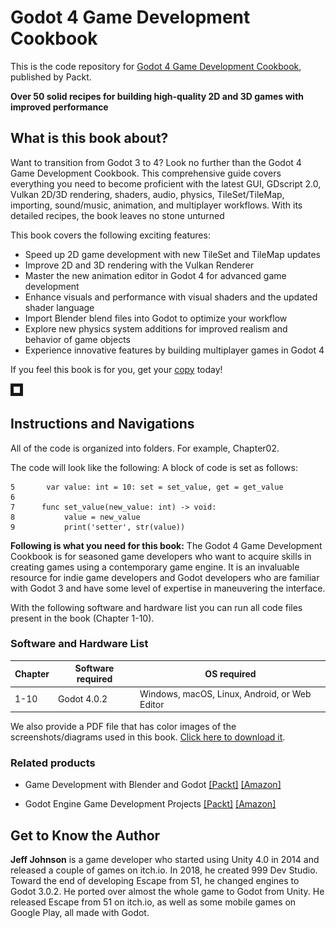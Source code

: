 # Godot 4 Game Development Cookbook

<a href="https://www.packtpub.com/product/godot-4-game-development-cookbook/9781838826079?utm_source=github&utm_medium=repository&utm_campaign="><img src="https://content.packt.com/B14528/cover_image_small.jpg" alt="" height="256px" align="right"></a>

This is the code repository for [Godot 4 Game Development Cookbook](https://www.packtpub.com/product/godot-4-game-development-cookbook/9781838826079?utm_source=github&utm_medium=repository&utm_campaign=), published by Packt.

**Over 50 solid recipes for building high-quality 2D and 3D games with improved performance**

## What is this book about?
Want to transition from Godot 3 to 4? Look no further than the Godot 4 Game Development Cookbook. This comprehensive guide covers everything you need to become proficient with the latest GUI, GDscript 2.0, Vulkan 2D/3D rendering, shaders, audio, physics, TileSet/TileMap, importing, sound/music, animation, and multiplayer workflows. With its detailed recipes, the book leaves no stone unturned

This book covers the following exciting features:
* Speed up 2D game development with new TileSet and TileMap updates
* Improve 2D and 3D rendering with the Vulkan Renderer
* Master the new animation editor in Godot 4 for advanced game development
* Enhance visuals and performance with visual shaders and the updated shader language
* Import Blender blend files into Godot to optimize your workflow
* Explore new physics system additions for improved realism and behavior of game objects
* Experience innovative features by building multiplayer games in Godot 4

If you feel this book is for you, get your [copy](https://www.amazon.com/dp/B0BZDMM3P9) today!

<a href="https://www.packtpub.com/?utm_source=github&utm_medium=banner&utm_campaign=GitHubBanner"><img src="https://raw.githubusercontent.com/PacktPublishing/GitHub/master/GitHub.png" 
alt="https://www.packtpub.com/" border="5" /></a>

## Instructions and Navigations
All of the code is organized into folders. For example, Chapter02.

The code will look like the following:
A block of code is set as follows:
```
5       var value: int = 10: set = set_value, get = get_value
6
7      func set_value(new_value: int) -> void:
8           value = new_value
9           print('setter', str(value))

```

**Following is what you need for this book:**
The Godot 4 Game Development Cookbook is for seasoned game developers who want to acquire skills in creating games using a contemporary game engine. It is an invaluable resource for indie game developers and Godot developers who are familiar with Godot 3 and have some level of expertise in maneuvering the interface.

With the following software and hardware list you can run all code files present in the book (Chapter 1-10).
### Software and Hardware List
| Chapter | Software required | OS required |
| -------- | ------------------------------------ | ----------------------------------- |
| 1-10 | Godot 4.0.2 | Windows, macOS, Linux, Android, or Web Editor |

We also provide a PDF file that has color images of the screenshots/diagrams used in this book. [Click here to download it](https://packt.link/5fnG6).

### Related products
* Game Development with Blender and Godot [[Packt]](https://www.packtpub.com/product/game-development-with-blender-and-godot/9781801816021?utm_source=github&utm_medium=repository&utm_campaign=9781801816021) [[Amazon]](https://www.amazon.com/dp/1801816026)

* Godot Engine Game Development Projects [[Packt]](https://www.packtpub.com/product/godot-engine-game-development-projects/9781788831505?utm_source=github&utm_medium=repository&utm_campaign=9781788831505) [[Amazon]](https://www.amazon.com/dp/B079HZD1S7)

## Get to Know the Author
**Jeff Johnson** is a game developer who started using Unity 4.0 in 2014 and released a couple of games on itch.io. In 2018, he created 999 Dev Studio. Toward the end of developing Escape from 51, he changed engines to Godot 3.0.2. He ported over almost the whole game to Godot from Unity. He released Escape from 51 on itch.io, as well as some mobile games on Google Play, all made with Godot.
